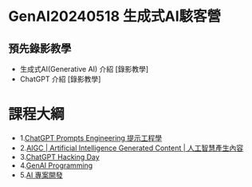 # GenAI20240518 生成式AI駭客營
## 預先錄影教學
- 生成式AI(Generative AI) 介紹 [錄影教學]
- ChatGPT 介紹 [錄影教學]

# 課程大綱
- 1.[ChatGPT Prompts Engineering 提示工程學](ChatGPT.md)
- 2.[AIGC | Artificial Intelligence Generated Content | 人工智慧產生內容 ](AIGC.md) 
- 3.[ChatGPT Hacking Day](ChatGPT4SEC.md)
- 4.[GenAI Programming](GenAIPrograming.md)
- 5.[AI 專案開發](AI_Project.md)

